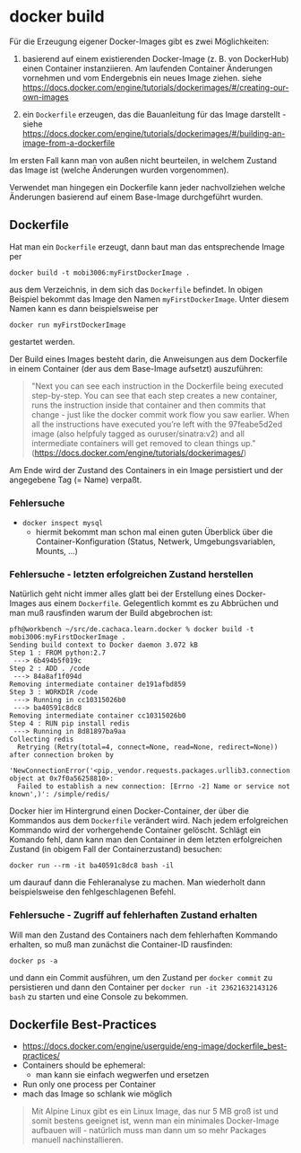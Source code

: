 # docker build
Für die Erzeugung eigener Docker-Images gibt es zwei Möglichkeiten:

1. basierend auf einem existierenden Docker-Image (z. B. von DockerHub) einen Container instanziieren. Am laufenden Container Änderungen vornehmen und vom Endergebnis ein neues Image ziehen. siehe https://docs.docker.com/engine/tutorials/dockerimages/#/creating-our-own-images

2. ein ``Dockerfile`` erzeugen, das die Bauanleitung für das Image darstellt - siehe https://docs.docker.com/engine/tutorials/dockerimages/#/building-an-image-from-a-dockerfile

Im ersten Fall kann man von außen nicht beurteilen, in welchem Zustand das Image ist (welche Änderungen wurden vorgenommen). 

Verwendet man hingegen ein Dockerfile kann jeder nachvollziehen welche Änderungen basierend auf einem Base-Image durchgeführt wurden.

## Dockerfile
Hat man ein ``Dockerfile`` erzeugt, dann baut man das entsprechende Image per

```
docker build -t mobi3006:myFirstDockerImage . 
```

aus dem Verzeichnis, in dem sich das ``Dockerfile`` befindet. In obigen Beispiel bekommt das Image den Namen ``myFirstDockerImage``. Unter diesem Namen kann es dann beispielsweise per

```
docker run myFirstDockerImage
```

gestartet werden.

Der Build eines Images besteht darin, die Anweisungen aus dem Dockerfile in einem Container (der aus dem Base-Image aufsetzt) auszuführen:

>"Next you can see each instruction in the Dockerfile being executed step-by-step. You can see that each step creates a new container, runs the instruction inside that container and then commits that change - just like the docker commit work flow you saw earlier. When all the instructions have executed you’re left with the 97feabe5d2ed image (also helpfuly tagged as ouruser/sinatra:v2) and all intermediate containers will get removed to clean things up." (https://docs.docker.com/engine/tutorials/dockerimages/)

Am Ende wird der Zustand des Containers in ein Image persistiert und der angegebene Tag (= Name) verpaßt.

### Fehlersuche
* ``docker inspect mysql``
  * hiermit bekommt man schon mal einen guten Überblick über die Container-Konfiguration (Status, Netwerk, Umgebungsvariablen, Mounts, ...)

### Fehlersuche - letzten erfolgreichen Zustand herstellen
Natürlich geht nicht immer alles glatt bei der Erstellung eines Docker-Images aus einem ``Dockerfile``. Gelegentlich kommt es zu Abbrüchen und man muß rausfinden warum der Build abgebrochen ist:

```
pfh@workbench ~/src/de.cachaca.learn.docker % docker build -t mobi3006:myFirstDockerImage .
Sending build context to Docker daemon 3.072 kB
Step 1 : FROM python:2.7
 ---> 6b494b5f019c
Step 2 : ADD . /code
 ---> 84a8af1f094d
Removing intermediate container de191afbd859
Step 3 : WORKDIR /code
 ---> Running in cc10315026b0
 ---> ba40591c8dc8
Removing intermediate container cc10315026b0
Step 4 : RUN pip install redis
 ---> Running in 8d81897ba9aa
Collecting redis
  Retrying (Retry(total=4, connect=None, read=None, redirect=None)) after connection broken by 
 'NewConnectionError('<pip._vendor.requests.packages.urllib3.connection.VerifiedHTTPSConnection object at 0x7f0a56258810>: 
  Failed to establish a new connection: [Errno -2] Name or service not known',)': /simple/redis/
```

Docker hier im Hintergrund einen Docker-Container, der über die Kommandos aus dem ``Dockerfile`` verändert wird. Nach jedem erfolgreichen Kommando wird der vorhergehende Container gelöscht. Schlägt ein Komando fehl, dann kann man den Container in dem letzten erfolgreichen Zustand (in obigem Fall der Containerzustand) besuchen:

```
docker run --rm -it ba40591c8dc8 bash -il
```

um daurauf dann die Fehleranalyse zu machen. Man wiederholt dann beispielsweise den fehlgeschlagenen Befehl.

### Fehlersuche - Zugriff auf fehlerhaften Zustand erhalten
Will man den Zustand des Containers nach dem fehlerhaften Kommando erhalten, so muß man zunächst die Container-ID rausfinden:

```
docker ps -a
```

und dann ein Commit ausführen, um den Zustand per ``docker commit`` zu persistieren und dann den Container per ``docker run -it 23621632143126 bash`` zu starten und eine Console zu bekommen.


## Dockerfile Best-Practices
* https://docs.docker.com/engine/userguide/eng-image/dockerfile_best-practices/
* Containers should be ephemeral:  
  * man kann sie einfach wegwerfen und ersetzen
* Run only one process per Container
* mach das Image so schlank wie möglich

> Mit Alpine Linux gibt es ein Linux Image, das nur 5 MB groß ist und somit bestens geeignet ist, wenn man ein minimales Docker-Image aufbauen will - natürlich muss man dann um so mehr Packages manuell nachinstallieren.



